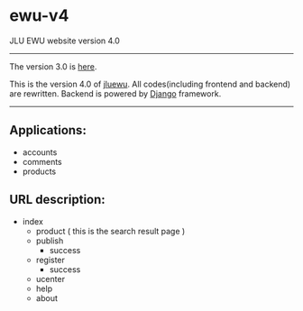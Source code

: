 # ewu-v4
JLU EWU website version 4.0

-----------------------------

The version 3.0 is [here](http://www.jluewu.com).

This is the version 4.0 of [jluewu](http://www.jluewu.com). All codes(including frontend and backend) are rewritten. Backend is powered by [Django](https://www.djangoproject.com) framework.

----------------------------

## Applications:
- accounts
- comments
- products

## URL description:
- index
	- product ( this is the search result page )
	- publish
		- success
	- register
		- success
	- ucenter
	- help
	- about
